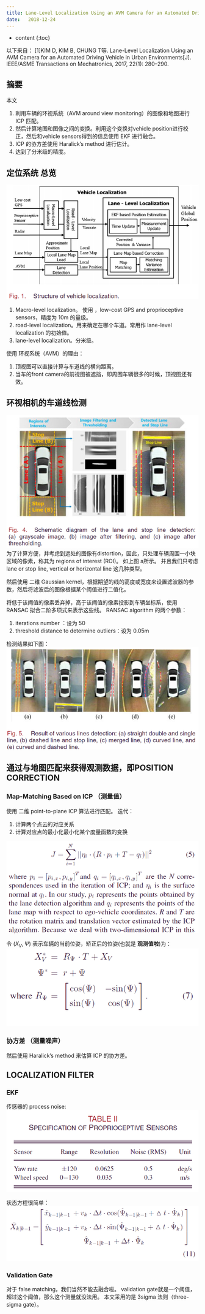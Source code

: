 ```yaml
--- 
title: Lane-Level Localization Using an AVM Camera for an Automated Driving Vehicle in Urban Environments
date:   2018-12-24
---
```




* content
{:toc}


以下来自：
[1]KIM D, KIM B, CHUNG T等. Lane-Level Localization Using an AVM Camera for an Automated Driving Vehicle in Urban Environments[J]. IEEE/ASME Transactions on Mechatronics, 2017, 22(1): 280–290.

## 摘要
本文
1. 利用车辆的环视系统（AVM around view monitoring）的图像和地图进行 ICP 匹配。
2. 然后计算地图和图像之间的变换。利用这个变换对vehicle position进行校正，然后和vehicle sensors得到的信息使用 EKF 进行融合。
3. ICP 的协方差使用 Haralick’s method 进行估计。
4. 达到了分米级的精度。


## 定位系统 总览
![](./LaneLevelLocalizationUsinganAVM/structure.png)

1. Macro-level localization。 使用 ，low-cost GPS and proprioceptive sensors，精度为 10m 的量级。
2. road-level localization。用来确定在哪个车道。常用作 lane-level localization 的初始值。
3. lane-level localization。分米级。

使用 环视系统（AVM）的理由：
1. 顶视图可以直接计算与车道线的横向距离。
2. 当车的front camera的前视图被遮挡，即周围车辆很多的时候，顶视图还有效。


## 环视相机的车道线检测
![](./LaneLevelLocalizationUsinganAVM/roi.png)
为了计算方便，并考虑到远处的图像有distortion，因此，只处理车辆周围一小块区域的像素，称其为 regions of interest (ROI)。
如上图 a所示。
并且我们只考虑 lane or stop line, vertical or horizontal line 这几种类型。

然后使用 二维 Gaussian kernel，根据期望的线的高度或宽度来设置滤波器的参数，然后将滤波后的图像根据某个阈值进行二值化。

将低于该阈值的像素丢弃掉，高于该阈值的像素投影到车辆坐标系，使用 RANSAC 拟合二阶多项式来表示这些线。
RANSAC algorithm 的两个参数：
1. iterations number ：设为 50
2. threshold distance to determine outliers：设为 0.05m

检测结果如下图：
![](./LaneLevelLocalizationUsinganAVM/detectionresult.png)

## 通过与地图匹配来获得观测数据，即POSITION CORRECTION
### Map-Matching Based on ICP （测量值）
使用 二维 point-to-plane ICP 算法进行匹配。
迭代：
1. 计算两个点云的对应关系
2. 计算对应点的最小化最小化某个度量函数的变换

![](./LaneLevelLocalizationUsinganAVM/metric.png)

令 $(X_V,\Psi)$ 表示车辆的当前位姿，矫正后的位姿(也就是 __观测值啦__)为：
![](./LaneLevelLocalizationUsinganAVM/corrected.png)

### 协方差 （测量噪声）
然后使用 Haralick’s method 来估算 ICP 的协方差。


## LOCALIZATION FILTER

### EKF
传感器的 process noise:
![](./LaneLevelLocalizationUsinganAVM/noise.png)

状态方程很简单：
![](./LaneLevelLocalizationUsinganAVM/statefunc.png)


### Validation Gate
对于 false matching，我们当然不能去融合啦。
validation gate就是一个阈值，超过这个阈值，那么这个测量就没法用。
本文采用的是 3sigma 法则（three-sigma gate）。

